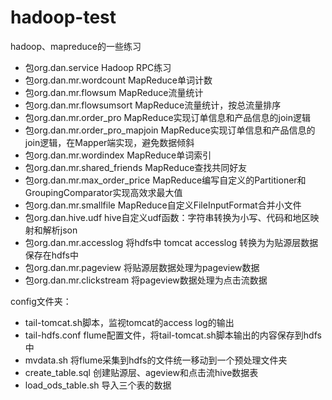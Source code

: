 # hadoop-test
hadoop、mapreduce的一些练习

- 包org.dan.service	Hadoop RPC练习
- 包org.dan.mr.wordcount	MapReduce单词计数
- 包org.dan.mr.flowsum	MapReduce流量统计
- 包org.dan.mr.flowsumsort	MapReduce流量统计，按总流量排序
- 包org.dan.mr.order_pro	MapReduce实现订单信息和产品信息的join逻辑
- 包org.dan.mr.order_pro_mapjoin	MapReduce实现订单信息和产品信息的join逻辑，在Mapper端实现，避免数据倾斜
- 包org.dan.mr.wordindex	MapReduce单词索引
- 包org.dan.mr.shared_friends	MapReduce查找共同好友
- 包org.dan.mr.max_order_price	MapReduce编写自定义的Partitioner和GroupingComparator实现高效求最大值
- 包org.dan.mr.smallfile	MapReduce自定义FileInputFormat合并小文件
- 包org.dan.hive.udf	hive自定义udf函数：字符串转换为小写、代码和地区映射和解析json
- 包org.dan.mr.accesslog 将hdfs中 tomcat accesslog 转换为为贴源层数据保存在hdfs中
- 包org.dan.mr.pageview 将贴源层数据处理为pageview数据
- 包org.dan.mr.clickstream 将pageview数据处理为点击流数据

config文件夹：

- tail-tomcat.sh脚本，监视tomcat的access log的输出
- tail-hdfs.conf flume配置文件，将tail-tomcat.sh脚本输出的内容保存到hdfs中
- mvdata.sh 将flume采集到hdfs的文件统一移动到一个预处理文件夹
- create_table.sql 创建贴源层、ageview和点击流hive数据表
- load_ods_table.sh 导入三个表的数据